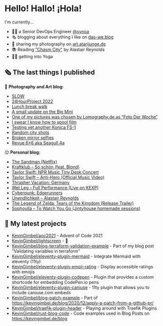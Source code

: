 # Hello! Hallo! ¡Hola!

I'm currently...
- 👨‍💻 a Senior DevOps Engineer [@synoa](https://synoa.de)
- 🗞 blogging about everything I like on [das-we.blog](https://das-we.blog)
- 📸 sharing my photography on [art.atarijunge.de](https://art.atarijunge.de)
- 📚 Reading ["Chasm City"](https://www.goodreads.com/book/show/89185.Chasm_City) by Alastair Reynolds
- 🧘‍♂️ getting into Yoga

## 🗞 The last things I published

📸 **Photography and Art blog:**

- [SLOW](https://art.atarijunge.de/2022/11/slow/)
- [24HourProject 2022](https://art.atarijunge.de/2022/09/24hourproject-2022/)
- [Lunch break walk](https://art.atarijunge.de/2022/06/lunch-break-walk/)
- [A small update on the Big Mini](https://art.atarijunge.de/2022/06/a-small-update-on-the-big-mini/)
- [One of my pictures was chosen by Lomography.de as “Foto Der Woche”](https://art.atarijunge.de/2022/05/one-of-my-pictures-was-chosen-by-lomography-de-as-foto-der-woche/)
- [I swear I know how to spool film](https://art.atarijunge.de/2022/05/i-swear-i-know-how-to-spool-film/)
- [Testing yet another Konica FS-1](https://art.atarijunge.de/2022/05/testing-yet-another-konica-fs-1/)
- [Random city shots](https://art.atarijunge.de/2022/05/random-city-shots/)
- [Broken mirror selfies](https://art.atarijunge.de/2022/05/broken-mirror-selfies/)
- [Revue 6×6 aka Seagull 4a](https://art.atarijunge.de/2022/05/revue-6x6-aka-seagull-4a/)

😌 **Personal blog:**

- [The Sandman (Netflix)](https://das-we.blog/2022/11/20/the-sandman-netflix/)
- [Kraftklub – So schön (feat. Blond)](https://das-we.blog/2022/11/13/kraftklub-so-schoen-feat-blond/)
- [Taylor Swift: NPR Music Tiny Desk Concert](https://das-we.blog/2022/10/24/taylor-swift-npr-music-tiny-desk-concert/)
- [Taylor Swift – Anti-Hero (Official Music Video)](https://das-we.blog/2022/10/22/taylor-swift-anti-hero-official-music-video/)
- [Thrasher Vacation: Germany](https://das-we.blog/2022/10/18/thrasher-vacation-germany/)
- [Wet Leg – Full Performance (Live on KEXP)](https://das-we.blog/2022/09/27/wet-leg-full-performance-live-on-kexp/)
- [Cyberpunk: Edgerunners](https://das-we.blog/2022/09/20/cyberpunk-edgerunners/)
- [Unendlichkeit – Alastair Reynolds](https://das-we.blog/2022/09/18/unendlichkeit-alastair-reynolds/)
- [The Legend of Zelda: Tears of the Kingdom (Release Trailer)](https://das-we.blog/2022/09/14/the-legend-of-zelda-tears-of-the-kingdom-release-trailer/)
- [Sophoulla – To Watch You Go (Jintyhouse homemade sessions)](https://das-we.blog/2022/09/02/sophoulla-to-watch-you-go-jintyhouse-homemade-sessions/)

## 🌱 My latest projects

- [KevinGimbel/aoc2021](https://github.com/KevinGimbel/aoc2021) - Advent of Code 2021
- [KevinGimbel/lightscreen](https://github.com/KevinGimbel/lightscreen) - 🤷
- [KevinGimbel/blog-terraform-validation-example](https://github.com/KevinGimbel/blog-terraform-validation-example) - Part of my blog post &#34;Validating variables in terraform&#34;
- [KevinGimbel/eleventy-plugin-mermaid](https://github.com/KevinGimbel/eleventy-plugin-mermaid) - Integrate Mermaid with eleventy (11ty)
- [KevinGimbel/eleventy-plugin-emoji-rating](https://github.com/KevinGimbel/eleventy-plugin-emoji-rating) - Display accessible ratings with emojis
- [KevinGimbel/eleventy-plugin-codepen](https://github.com/KevinGimbel/eleventy-plugin-codepen) - Plugin that provides a custom shortcode for embedding CodePen.io pens
- [KevinGimbel/eleventy-plugin-caniuse](https://github.com/KevinGimbel/eleventy-plugin-caniuse) - 11ty plugin that allows you to include caniuse.com embeds
- [KevinGimbel/blog-patch-example](https://github.com/KevinGimbel/blog-patch-example) - Part of https://kevingimbel.de/blog/2020/12/apply-a-patch-from-a-github-pr/
- [KevinGimbel/traefik-plugin-header](https://github.com/KevinGimbel/traefik-plugin-header) - Playing around with Traefik Plugins
- [KevinGimbel/rust-blog-code](https://github.com/KevinGimbel/rust-blog-code) - Code examples used in Blog Posts on https://kevingimbel.de/blog

